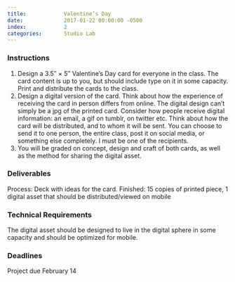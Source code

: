 ```yaml
---
title:            Valentine’s Day
date:             2017-01-22 00:00:00 -0500
index:            2
categories:       Studio Lab
---
```


### Instructions

1. Design a 3.5″ × 5″ Valentine’s Day card for everyone in the class. The card content is up to you, but should include type on it in some capacity. Print and distribute the cards to the class.
2. Design a digital version of the card. Think about how the experience of receiving the card in person differs from online. The digital design can’t simply be a jpg of the printed card. Consider how people receive digital information: an email, a gif on tumblr, on twitter etc. Think about how the card will be distributed, and to whom it will be sent. You can choose to send it to one person, the entire class, post it on social media, or something else completely. I must be one of the recipients.
3. You will be graded on concept, design and craft of both cards, as well as the method for sharing the digital asset.

### Deliverables

Process: Deck with ideas for the card. Finished: 15 copies of printed piece, 1 digital asset that should be distributed/viewed on mobile

### Technical Requirements

The digital asset should be designed to live in the digital sphere in some capacity and should be optimized for mobile.

### Deadlines

Project due February 14


